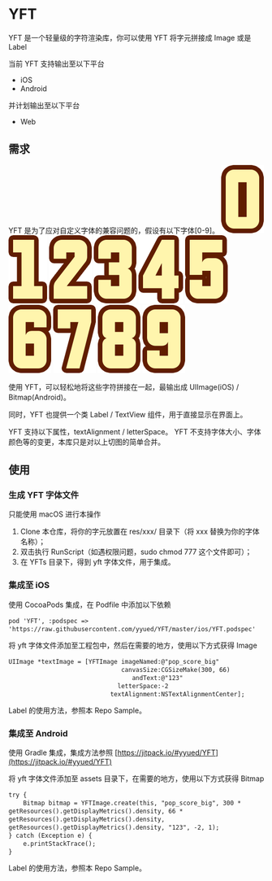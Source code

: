 # YFT

YFT 是一个轻量级的字符渲染库，你可以使用 YFT 将字元拼接成 Image 或是 Label

当前 YFT 支持输出至以下平台

* iOS
* Android

并计划输出至以下平台

* Web

## 需求

YFT 是为了应对自定义字体的兼容问题的，假设有以下字体[0-9]。
![](https://github.com/yyued/YFT/blob/master/res/pop_score_big/0@3x.png?raw=true)
![](https://github.com/yyued/YFT/blob/master/res/pop_score_big/1@3x.png?raw=true)
![](https://github.com/yyued/YFT/blob/master/res/pop_score_big/2@3x.png?raw=true)
![](https://github.com/yyued/YFT/blob/master/res/pop_score_big/3@3x.png?raw=true)
![](https://github.com/yyued/YFT/blob/master/res/pop_score_big/4@3x.png?raw=true)
![](https://github.com/yyued/YFT/blob/master/res/pop_score_big/5@3x.png?raw=true)
![](https://github.com/yyued/YFT/blob/master/res/pop_score_big/6@3x.png?raw=true)
![](https://github.com/yyued/YFT/blob/master/res/pop_score_big/7@3x.png?raw=true)
![](https://github.com/yyued/YFT/blob/master/res/pop_score_big/8@3x.png?raw=true)
![](https://github.com/yyued/YFT/blob/master/res/pop_score_big/9@3x.png?raw=true)

使用 YFT，可以轻松地将这些字符拼接在一起，最输出成 UIImage(iOS) / Bitmap(Android)。

同时，YFT 也提供一个类 Label / TextView 组件，用于直接显示在界面上。

YFT 支持以下属性，textAlignment / letterSpace。
YFT 不支持字体大小、字体颜色等的变更，本库只是对以上切图的简单合并。

## 使用

### 生成 YFT 字体文件

只能使用 macOS 进行本操作

1. Clone 本仓库，将你的字元放置在 res/xxx/ 目录下（将 xxx 替换为你的字体名称）；
2. 双击执行 RunScript（如遇权限问题，sudo chmod 777 这个文件即可）；
3. 在 YFTs 目录下，得到 yft 字体文件，用于集成。

### 集成至 iOS

使用 CocoaPods 集成，在 Podfile 中添加以下依赖

```
pod 'YFT', :podspec => 'https://raw.githubusercontent.com/yyued/YFT/master/ios/YFT.podspec'
```

将 yft 字体文件添加至工程包中，然后在需要的地方，使用以下方式获得 Image

```
UIImage *textImage = [YFTImage imageNamed:@"pop_score_big"
                               canvasSize:CGSizeMake(300, 66)
                                  andText:@"123"
                              letterSpace:-2
                            textAlignment:NSTextAlignmentCenter];
```

Label 的使用方法，参照本 Repo Sample。

### 集成至 Android

使用 Gradle 集成，集成方法参照 [https://jitpack.io/#yyued/YFT](https://jitpack.io/#yyued/YFT)

将 yft 字体文件添加至 assets 目录下，在需要的地方，使用以下方式获得 Bitmap

```
try {
    Bitmap bitmap = YFTImage.create(this, "pop_score_big", 300 * getResources().getDisplayMetrics().density, 66 * getResources().getDisplayMetrics().density, getResources().getDisplayMetrics().density, "123", -2, 1);
} catch (Exception e) {
    e.printStackTrace();
}
```

Label 的使用方法，参照本 Repo Sample。


